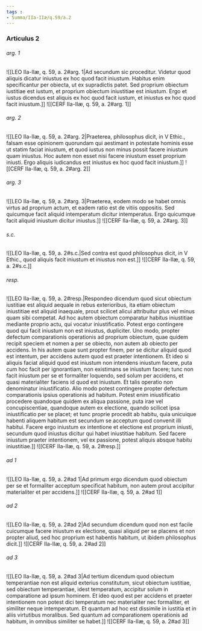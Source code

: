```yaml
---
tags : 
- Summa/IIa-IIæ/q.59/a.2
---
```


### Articulus 2

###### arg. 1
![[LEO IIa-IIæ, q. 59, a. 2#arg. 1|Ad secundum sic proceditur. Videtur quod aliquis dicatur iniustus ex hoc quod facit iniustum. Habitus enim specificantur per obiecta, ut ex supradictis patet. Sed proprium obiectum iustitiae est iustum, et proprium obiectum iniustitiae est iniustum. Ergo et iustus dicendus est aliquis ex hoc quod facit iustum, et iniustus ex hoc quod facit iniustum.]]
![[CERF IIa-IIæ, q. 59, a. 2#arg. 1]]

###### arg. 2
![[LEO IIa-IIæ, q. 59, a. 2#arg. 2|Praeterea, philosophus dicit, in V Ethic., falsam esse opinionem quorundam qui aestimant in potestate hominis esse ut statim faciat iniustum, et quod iustus non minus possit facere iniustum quam iniustus. Hoc autem non esset nisi facere iniustum esset proprium iniusti. Ergo aliquis iudicandus est iniustus ex hoc quod facit iniustum.]]
![[CERF IIa-IIæ, q. 59, a. 2#arg. 2]]

###### arg. 3
![[LEO IIa-IIæ, q. 59, a. 2#arg. 3|Praeterea, eodem modo se habet omnis virtus ad proprium actum, et eadem ratio est de vitiis oppositis. Sed quicumque facit aliquid intemperatum dicitur intemperatus. Ergo quicumque facit aliquid iniustum dicitur iniustus.]]
![[CERF IIa-IIæ, q. 59, a. 2#arg. 3]]

###### s.c.
![[LEO IIa-IIæ, q. 59, a. 2#s.c.|Sed contra est quod philosophus dicit, in V Ethic., quod aliquis facit iniustum et iniustus non est.]]
![[CERF IIa-IIæ, q. 59, a. 2#s.c.]]

###### resp.
![[LEO IIa-IIæ, q. 59, a. 2#resp.|Respondeo dicendum quod sicut obiectum iustitiae est aliquid aequale in rebus exterioribus, ita etiam obiectum iniustitiae est aliquid inaequale, prout scilicet alicui attribuitur plus vel minus quam sibi competat. Ad hoc autem obiectum comparatur habitus iniustitiae mediante proprio actu, qui vocatur iniustificatio. Potest ergo contingere quod qui facit iniustum non est iniustus, dupliciter. Uno modo, propter defectum comparationis operationis ad proprium obiectum, quae quidem recipit speciem et nomen a per se obiecto, non autem ab obiecto per accidens. In his autem quae sunt propter finem, per se dicitur aliquid quod est intentum, per accidens autem quod est praeter intentionem. Et ideo si aliquis faciat aliquid quod est iniustum non intendens iniustum facere, puta cum hoc facit per ignorantiam, non existimans se iniustum facere; tunc non facit iniustum per se et formaliter loquendo, sed solum per accidens, et quasi materialiter faciens id quod est iniustum. Et talis operatio non denominatur iniustificatio. Alio modo potest contingere propter defectum comparationis ipsius operationis ad habitum. Potest enim iniustificatio procedere quandoque quidem ex aliqua passione, puta irae vel concupiscentiae, quandoque autem ex electione, quando scilicet ipsa iniustificatio per se placet; et tunc proprie procedit ab habitu, quia unicuique habenti aliquem habitum est secundum se acceptum quod convenit illi habitui. Facere ergo iniustum ex intentione et electione est proprium iniusti, secundum quod iniustus dicitur qui habet iniustitiae habitum. Sed facere iniustum praeter intentionem, vel ex passione, potest aliquis absque habitu iniustitiae.]]
![[CERF IIa-IIæ, q. 59, a. 2#resp.]]

###### ad 1
![[LEO IIa-IIæ, q. 59, a. 2#ad 1|Ad primum ergo dicendum quod obiectum per se et formaliter acceptum specificat habitum, non autem prout accipitur materialiter et per accidens.]]
![[CERF IIa-IIæ, q. 59, a. 2#ad 1]]

###### ad 2
![[LEO IIa-IIæ, q. 59, a. 2#ad 2|Ad secundum dicendum quod non est facile cuicumque facere iniustum ex electione, quasi aliquid per se placens et non propter aliud, sed hoc proprium est habentis habitum, ut ibidem philosophus dicit.]]
![[CERF IIa-IIæ, q. 59, a. 2#ad 2]]

###### ad 3
![[LEO IIa-IIæ, q. 59, a. 2#ad 3|Ad tertium dicendum quod obiectum temperantiae non est aliquid exterius constitutum, sicut obiectum iustitiae, sed obiectum temperantiae, idest temperatum, accipitur solum in comparatione ad ipsum hominem. Et ideo quod est per accidens et praeter intentionem non potest dici temperatum nec materialiter nec formaliter, et similiter neque intemperatum. Et quantum ad hoc est dissimile in iustitia et in aliis virtutibus moralibus. Sed quantum ad comparationem operationis ad habitum, in omnibus similiter se habet.]]
![[CERF IIa-IIæ, q. 59, a. 2#ad 3]]


